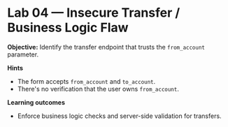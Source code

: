# Lab 04 — Insecure Transfer / Business Logic Flaw

**Objective:** Identify the transfer endpoint that trusts the `from_account` parameter.

**Hints**
- The form accepts `from_account` and `to_account`.
- There's no verification that the user owns `from_account`.

**Learning outcomes**
- Enforce business logic checks and server-side validation for transfers.
